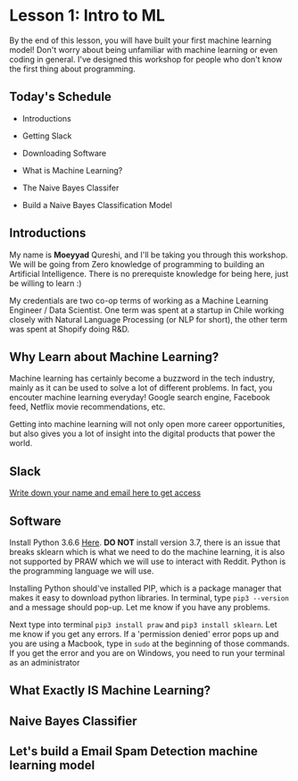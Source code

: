 # Lesson 1: Intro to ML
By the end of this lesson, you will have built your first machine learning model! Don't worry about being unfamiliar with machine learning or even coding in general. I've designed this workshop for people who don't know the first thing about programming.

## Today's Schedule

- Introductions

- Getting Slack

- Downloading Software

- What is Machine Learning?

- The Naive Bayes Classifer

- Build a Naive Bayes Classification Model

## Introductions

My name is **Moeyyad** Qureshi, and I'll be taking you through this workshop. We will be going from Zero knowledge of programming to building an Artificial Intelligence. There is no prerequiste knowledge for being here, just be willing to learn :)

My credentials are two co-op terms of working as a Machine Learning Engineer / Data Scientist. One term was spent at a startup in Chile working closely with Natural Language Processing (or NLP for short), the other term was spent at Shopify doing R&D. 

## Why Learn about Machine Learning?

Machine learning has certainly become a buzzword in the tech industry, mainly as it can be used to solve a lot of different problems. In fact, you encouter machine learning everyday! Google search engine, Facebook feed, Netflix movie recommendations, etc.

Getting into machine learning will not only open more career opportunities, but also gives you a lot of insight into the digital products that power the world.

## Slack

[Write down your name and email here to get access](https://docs.google.com/spreadsheets/d/13LUO-CWHUQF-RUSJjOAyUVVyCdsOsd-Q42asabKGn_Q/edit?usp=sharing)

## Software

Install Python 3.6.6 [Here](https://www.python.org/downloads/). **DO NOT** install version 3.7, there is an issue that breaks sklearn which is what we need to do the machine learning, it is also not supported by PRAW which we will use to interact with Reddit. Python is the programming language we will use.

Installing Python should've installed PIP, which is a package manager that makes it easy to download python libraries. In terminal, type `pip3 --version` and a message should pop-up. Let me know if you have any problems.

Next type into terminal `pip3 install praw` and `pip3 install sklearn`. Let me know if you get any errors. If a 'permission denied' error pops up and you are using a Macbook, type in `sudo` at the beginning of those commands. If you get the error and you are on Windows, you need to run your terminal as an administrator

## What Exactly IS Machine Learning?

## Naive Bayes Classifier

## Let's build a Email Spam Detection machine learning model